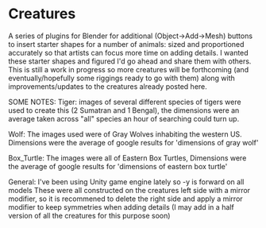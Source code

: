 # Creatures
A series of plugins for Blender for additional (Object->Add->Mesh) buttons to insert starter shapes for a number of animals: sized and proportioned accurately so that artists can focus more time on adding details.
I wanted these starter shapes and figured I'd go ahead and share them with others. This is still a work in progress so more creatures will be forthcoming (and eventually/hopefully some riggings ready to go with them) along with improvements/updates to the creatures already posted here.


SOME NOTES:
  Tiger:
    images of several different species of tigers were used to create this (2 Sumatran and 1 Bengal), the dimensions were an average taken across "all" species an hour of searching could turn up.


  Wolf:
    The images used were of Gray Wolves inhabiting the western US. Dimensions were the average of google results for 'dimensions of gray wolf'


  Box_Turtle:
    The images were all of Eastern Box Turtles, Dimensions were the average of google results for 'dimensions of eastern box turtle'


  General:
    I've been using Unity game engine lately so -y is forward on all models
    These were all constructed on the creatures left side with a mirror modifier, so it is recommened to delete the right side and apply a mirror modifier to keep symmetries when adding details (I may add in a half version of all the creatures for this purpose soon)
    
